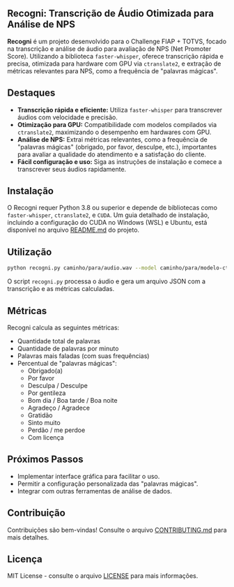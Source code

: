 ## Recogni: Transcrição de Áudio Otimizada para Análise de NPS

**Recogni** é um projeto desenvolvido para o Challenge FIAP + TOTVS, focado na transcrição e análise de áudio para avaliação de NPS (Net Promoter Score). Utilizando a biblioteca `faster-whisper`, oferece transcrição rápida e precisa, otimizada para hardware com GPU via `ctranslate2`, e extração de métricas relevantes para NPS, como a frequência de "palavras mágicas".

## Destaques

- **Transcrição rápida e eficiente:** Utiliza `faster-whisper` para transcrever áudios com velocidade e precisão.
- **Otimização para GPU:** Compatibilidade com modelos compilados via `ctranslate2`, maximizando o desempenho em hardwares com GPU.
- **Análise de NPS:** Extrai métricas relevantes, como a frequência de "palavras mágicas" (obrigado, por favor, desculpe, etc.),  importantes para avaliar a qualidade do atendimento e a satisfação do cliente.
- **Fácil configuração e uso:**  Siga as instruções de instalação e comece a transcrever seus áudios rapidamente.

## Instalação

O Recogni requer Python 3.8 ou superior e depende de bibliotecas como `faster-whisper`, `ctranslate2`, e `CUDA`. Um guia detalhado de instalação, incluindo a configuração do CUDA no Windows (WSL) e Ubuntu, está disponível no arquivo [README.md](README.md) do projeto. 

## Utilização

```bash
python recogni.py caminho/para/audio.wav --model caminho/para/modelo-ctranslate2
```

O script `recogni.py` processa o áudio e gera um arquivo JSON com a transcrição e as métricas calculadas. 

## Métricas

Recogni calcula as seguintes métricas:

- Quantidade total de palavras
- Quantidade de palavras por minuto
- Palavras mais faladas (com suas frequências)
- Percentual de "palavras mágicas":
    - Obrigado(a)
    - Por favor
    - Desculpa / Desculpe
    - Por gentileza
    - Bom dia / Boa tarde / Boa noite
    - Agradeço / Agradece
    - Gratidão
    - Sinto muito
    - Perdão / me perdoe
    - Com licença

## Próximos Passos

- Implementar interface gráfica para facilitar o uso.
- Permitir a configuração personalizada das "palavras mágicas".
- Integrar com outras ferramentas de análise de dados.


## Contribuição

Contribuições são bem-vindas! Consulte o arquivo [CONTRIBUTING.md](CONTRIBUTING.md) para mais detalhes.

## Licença

MIT License - consulte o arquivo [LICENSE](LICENSE) para mais informações.
